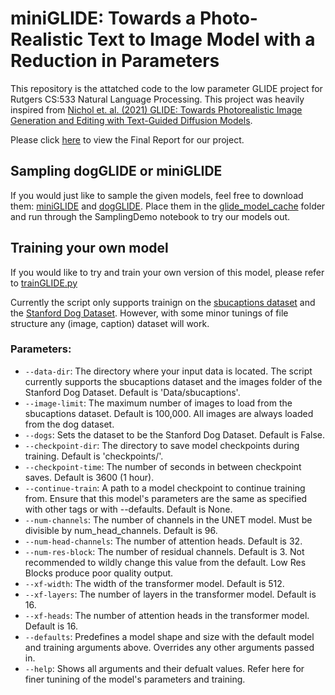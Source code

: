 # miniGLIDE: Towards a Photo-Realistic Text to Image Model with a Reduction in Parameters

This repository is the attatched code to the low parameter GLIDE project for Rutgers CS:533 Natural Language Processing. This project was heavily inspired from [Nichol et. al. (2021) GLIDE: Towards Photorealistic Image Generation and Editing with Text-Guided Diffusion Models](https://arxiv.org/abs/2112.10741).

Please click [here](https://github.com/Aaronlozhkin/miniGLIDE-and-dogGLIDE/blob/main/Final%20Report.pdf) to view the Final Report for our project.

## Sampling dogGLIDE or miniGLIDE
If you would just like to sample the given models, feel free to download them: [miniGLIDE](https://drive.google.com/file/d/1NXGr6wMeYOU98nxivZNtZBWXFRU42XyU/view?usp=share_link) and [dogGLIDE](https://drive.google.com/file/d/1NXGr6wMeYOU98nxivZNtZBWXFRU42XyU/view?usp=share_link). Place them in the [glide_model_cache](glide_model_cache) folder and run through the SamplingDemo notebook to try our models out.

## Training your own model
If you would like to try and train your own version of this model, please refer to [trainGLIDE.py](trainGLIDE.py)

Currently the script only supports trainign on the [sbucaptions dataset](https://www.cs.rice.edu/~vo9/sbucaptions/) and the [Stanford Dog Dataset](http://vision.stanford.edu/aditya86/ImageNetDogs/). However, with some minor tunings of file structure any (image, caption) dataset will work.

### Parameters:

- `--data-dir`: The directory where your input data is located. The script currently supports the sbucaptions dataset and the images folder of the Stanford Dog Dataset. Default is 'Data/sbucaptions'.
- `--image-limit`: The maximum number of images to load from the sbucaptions dataset. Default is 100,000. All images are always loaded from the dog dataset.
- `--dogs`: Sets the dataset to be the Stanford Dog Dataset. Default is False.
- `--checkpoint-dir`: The directory to save model checkpoints during training. Default is 'checkpoints/'.
- `--checkpoint-time`: The number of seconds in between checkpoint saves. Default is 3600 (1 hour).
- `--continue-train`: A path to a model checkpoint to continue training from. Ensure that this model's parameters are the same as specified with other tags or with --defaults. Default is None.
- `--num-channels`: The number of channels in the UNET model. Must be divisible by num_head_channels. Default is 96.
- `--num-head-channels`: The number of attention heads. Default is 32.
- `--num-res-block`: The number of residual channels. Default is 3. Not recommended to wildly change this value from the default. Low Res Blocks produce poor quality output.
- `--xf-width`: The width of the transformer model. Default is 512.
- `--xf-layers`: The number of layers in the transformer model. Default is 16.
- `--xf-heads`: The number of attention heads in the transformer model. Default is 16.
- `--defaults`: Predefines a model shape and size with the default model and training arguments above. Overrides any other arguments passed in.
- `--help`: Shows all arguments and their defualt values. Refer here for finer tunining of the model's parameters and training.


